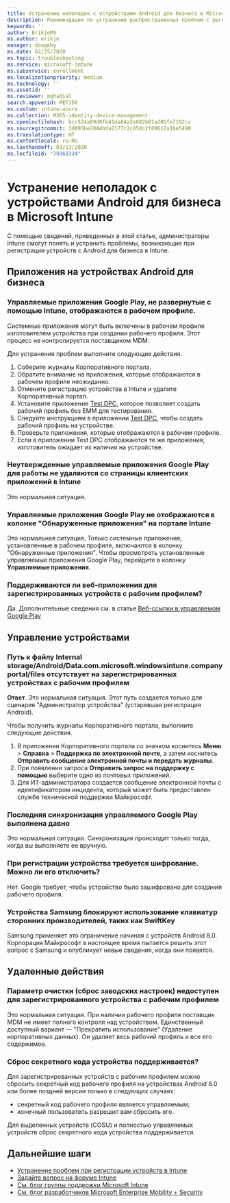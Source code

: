 ```yaml
---
title: Устранение неполадок с устройствами Android для бизнеса в Microsoft Intune
description: Рекомендации по устранению распространенных проблем с регистрацией устройств с Android в Intune.
keywords: ''
author: ErikjeMS
ms.author: erikje
manager: dougeby
ms.date: 02/25/2020
ms.topic: troubleshooting
ms.service: microsoft-intune
ms.subservice: enrollment
ms.localizationpriority: medium
ms.technology: ''
ms.assetid: ''
ms.reviewer: mghadial
search.appverid: MET150
ms.custom: intune-azure
ms.collection: M365-identity-device-management
ms.openlocfilehash: bcc524a69d0fb41da84a2e882b81a205fe7192cc
ms.sourcegitcommit: 3d895be2844bda2177c2c85dc2f09612a1be5490
ms.translationtype: HT
ms.contentlocale: ru-RU
ms.lasthandoff: 03/13/2020
ms.locfileid: "79363334"
---
```

# <a name="troubleshoot-android-enterprise-device-problems-in-microsoft-intune"></a>Устранение неполадок с устройствами Android для бизнеса в Microsoft Intune

С помощью сведений, приведенных в этой статье, администраторы Intune смогут понять и устранить проблемы, возникающие при регистрации устройств с Android для бизнеса в Intune.

## <a name="apps-on-android-enterprise-devices"></a>Приложения на устройствах Android для бизнеса

### <a name="managed-google-play-apps-that-arent-deployed-through-intune-are-displayed-in-the-work-profile"></a>Управляемые приложения Google Play, не развернутые с помощью Intune, отображаются в рабочем профиле.
Системные приложения могут быть включены в рабочем профиле изготовителем устройства при создании рабочего профиля. Этот процесс не контролируется поставщиком MDM.

Для устранения проблем выполните следующие действия.

  1. Соберите журналы Корпоративного портала.
  2. Обратите внимание на приложения, которые отображаются в рабочем профиле неожиданно.
  3. Отмените регистрацию устройства в Intune и удалите Корпоративный портал.
  4. Установите приложение [Test DPC](https://play.google.com/store/apps/details?id=com.afwsamples.testdpc), которое позволяет создать рабочий профиль без EMM для тестирования.
  5. Следуйте инструкциям в приложении [Test DPC](https://play.google.com/store/apps/details?id=com.afwsamples.testdpc), чтобы создать рабочий профиль на устройстве.
  6. Проверьте приложения, которые отображаются в рабочем профиле. 
  7. Если в приложении Test DPC отображаются те же приложения, изготовитель ожидает их наличия на устройстве.

### <a name="unapproved-managed-google-play-for-work-store-apps-arent-being-removed-from-the-client-apps-page-in-intune"></a>Неутвержденные управляемые приложения Google Play для работы не удаляются со страницы клиентских приложений в Intune
Это нормальная ситуация.

### <a name="managed-google-play-apps-arent-being-reported-under-the-discovered-apps-blade-in-the-intune-portal"></a>Управляемые приложения Google Play не отображаются в колонке "Обнаруженные приложения" на портале Intune
Это нормальная ситуация. Только системные приложения, установленные в рабочем профиле, включаются в колонку "Обнаруженные приложения". Чтобы просмотреть установленные управляемые приложения Google Play, перейдите в колонку **Управляемые приложения**.

### <a name="are-web-applications-supported-for-work-profile-enrolled-devices"></a>Поддерживаются ли веб-приложения для зарегистрированных устройств с рабочим профилем?
Да. Дополнительные сведения см. в статье [Веб-ссылки в управляемом Google Play](../apps/apps-add-android-for-work.md#managed-google-play-web-links)

## <a name="device-management"></a>Управление устройствами

### <a name="file-path-internal-storageandroiddatacommicrosoftwindowsintunecompanyportalfiles-missing-on-work-profile-enrolled-devices"></a>Путь к файлу Internal storage/Android/Data.com.microsoft.windowsintune.companyportal/files отсутствует на зарегистрированных устройствах с рабочим профилем

  **Ответ**. Это нормальная ситуация. Этот путь создается только для сценария "Администратор устройства" (устаревшая регистрация Android).

  Чтобы получить журналы Корпоративного портала, выполните следующие действия.

  1. В приложении Корпоративного портала со значком коснитесь **Меню** > **Справка** > **Поддержка по электронной почте**, а затем коснитесь **Отправить сообщение электронной почты и передать журналы**. 
  2. При появлении запроса **Отправить запрос на поддержку с помощью** выберите одно из почтовых приложений.
  3. Для ИТ-администратора создается сообщение электронной почты с идентификатором инцидента, который может быть предоставлен службе технической поддержки Майкрософт.

### <a name="managed-google-play-last-sync-time--hasnt-been-updated-in-days"></a>Последняя синхронизация управляемого Google Play выполнена давно
Это нормальная ситуация. Синхронизация происходит только тогда, когда вы выполняете ее вручную.

### <a name="encryption-is-required-when-a-device-is-enrolled-can-it-be-turned-off"></a>При регистрации устройства требуется шифрование. Можно ли его отключить?
Нет. Google требует, чтобы устройство было зашифровано для создания рабочего профиля. 

### <a name="samsung-devices-are-blocking-the-use-of-third-party-keyboards-like-swiftkey"></a>Устройства Samsung блокируют использование клавиатур сторонних производителей, таких как SwiftKey
Samsung применяет это ограничение начиная с устройств Android 8.0. Корпорация Майкрософт в настоящее время пытается решить этот вопрос с Samsung и опубликует новые сведения, когда они появятся.

## <a name="remote-actions"></a>Удаленные действия

### <a name="wipe-factory-reset-option-isnt-available-for-work-profile-enrolled-device"></a>Параметр очистки (сброс заводских настроек) недоступен для зарегистрированного устройства с рабочим профилем
Это нормальная ситуация. При наличии рабочего профиля поставщик MDM не имеет полного контроля над устройством. Единственный доступный вариант — "Прекратить использование" (Удаление корпоративных данных). Он удаляет весь рабочий профиль и все его содержимое.

### <a name="is-device-passcode-reset-supported"></a>Сброс секретного кода устройства поддерживается?
Для зарегистрированных устройств с рабочим профилем можно сбросить секретный код рабочего профиля на устройствах Android 8.0 или более поздней версии только в следующих случаях:
- секретный код рабочего профиля является управляемым;
- конечный пользователь разрешил вам сбросить его.

Для выделенных устройств (COSU) и полностью управляемых устройств сброс секретного кода устройства поддерживается.


## <a name="next-steps"></a>Дальнейшие шаги

- [Устранение проблем при регистрации устройств в Intune](troubleshoot-device-enrollment-in-intune.md)
- [Задайте вопрос на форуме Intune](https://social.technet.microsoft.com/Forums/%7Blang-locale%7D/home?category=microsoftintune&filter=alltypes&sort=lastpostdesc)
- [См. блог группы поддержки Microsoft Intune](https://techcommunity.microsoft.com/t5/Intune-Customer-Success/bg-p/IntuneCustomerSuccess)
- [См. блог разработчиков Microsoft Enterprise Mobility + Security](https://techcommunity.microsoft.com/t5/Azure-Active-Directory-Identity/Announcing-the-public-preview-of-Azure-AD-group-based-license/ba-p/245210)